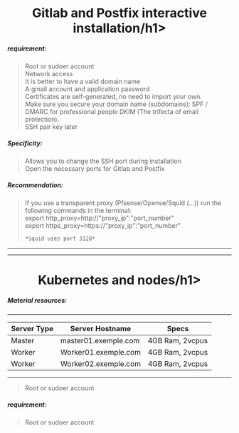 <h1 align="center">Gitlab and Postfix interactive installation/h1>   

##### requirement:  

> Root or sudoer account  
> Network access  
> It is better to have a valid domain name  
> A gmail account and application password  
> Certificates are self-generated, no need to import your own.  
> Make sure you secure your domain name (subdomains): SPF / DMARC for professional people DKIM (The trifecta of email protection).  
> SSH pair key later   

##### Specificity:  

> Allows you to change the SSH port during installation  
> Open the necessary ports for Gitlab and Postfix   

##### Recommendation:    

> If you use a transparent proxy (Pfsense/Opense/Squid (...)) run the following commands in the terminal:  
>     export http_proxy=http://"proxy_ip":"port_number"  
>     export https_proxy=https://"proxy_ip":"port_number"    
>     
>     *Squid uses port 3128*

---------
---------
   
<h1 align="center">Kubernetes and nodes/h1>

##### Material resources:  
 -------------------------------------------------------
|   Server Type |   Server Hostname     |     Specs     |
| ------------- | --------------------- | ------------- |
|     Master    | master01.exemple.com  |4GB Ram, 2vcpus|
|     Worker    | Worker01.exemple.com  |4GB Ram, 2vcpus|
|     Worker    | Worker02.exemple.com  |4GB Ram, 2vcpus|
---------------------------------------------------------

> Root or sudoer account  

##### requirement:  

> Root or sudoer account  
